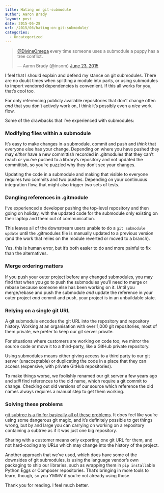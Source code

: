 ```yaml
---
title: Hating on git-submodule
author: Aaron Brady
layout: post
date: 2015-06-28
url: /2015/06/hating-on-git-submodule/
categories:
  - Uncategorized
---
```

<blockquote class="twitter-tweet" lang="en">
  <p lang="en" dir="ltr">
    <a href="https://twitter.com/DivineOmega">@DivineOmega</a> every time someone uses a submodule a puppy has a tree conflict.
  </p>
  
  <p>
    &mdash; Aaron Brady (@insom) <a href="https://twitter.com/insom/status/613412059691241472">June 23, 2015</a>
  </p>
</blockquote>



I feel that I should explain and defend my stance on git submodules. There are no doubt times when splitting a module into parts, or using submodules to import vendored dependencies is convenient. If this all works for you, that&#8217;s cool too.

For only referencing publicly available repositories that don&#8217;t change often _and_ that you don&#8217;t actively work on, I think it&#8217;s possibly even a _nice_ work flow.

Some of the drawbacks that I&#8217;ve experienced with submodules:

### Modifying files within a submodule

It&#8217;s easy to make changes in a submodule, commit and push and _think_ that everyone else has your change. Depending on where you have pushed they may _either_ have a new committish recorded in .gitmodules that they can&#8217;t reach _or_ you&#8217;ve pushed to a library&#8217;s repository and not updated the committish, so you&#8217;re puzzled why they don&#8217;t see your changes.

Updating the code in a submodule and making that visible to everyone requires two commits and two pushes. Depending on your continuous integration flow, that might also trigger two sets of tests.

### Dangling references in .gitmodule

I&#8217;ve experienced a developer pushing the top-level repository and then going on holiday, with the updated code for the submodule only existing on their laptop and them out of communication.

This leaves all of the downstream users unable to do a `git submodule update` until the .gitmodules file is manually updated to a previous version (and the work that relies on the module reverted or moved to a branch).

Yes, this is human error, but it&#8217;s both easier to do and more painful to fix than the alternatives.

### Merge ordering matters

If you push your outer project before any changed submodules, you may find that when you go to push the submodules you&#8217;ll need to merge or rebase because someone else has been working on it. Until you merge/rebase and push the submodule _and_ update the reference in your outer project _and_ commit and push, your project is in an unbuildable state.

### Relying on a single git URL

A git submodule encodes the git URL into the repository and repository history. Working at an organisation with over 1,000 git repositories, most of them private, we prefer to keep our git server private.

For situations where customers are working on code too, we mirror the source code or move it to a third-party, like a GitHub private repository.

Using submodules means either giving access to a third party to our git server (unacceptable) or duplicating the code in a place that they can access (expensive, with private GitHub repositories).

To make things worse, we foolishly renamed our git server a few years ago and _still_ find references to the old name, which require a git commit to change. Checking out old versions of our source which reference the old names always requires a manual step to get them working.

### Solving these problems

[git subtree is a fix for basically all of these problems][1]. It does feel like you&#8217;re using some dangerous git magic, and it&#8217;s definitely possible to get things wrong, but by and large you can carrying on working on a repository containing a subtree as if it was just one big repository.

Sharing with a customer means only exporting one git URL for them, and not hard-coding any URLs which may change into the history of the project.

Another approach that we&#8217;ve used, which does have some of the downsides of git submodules, is using the language vendor&#8217;s own packaging to ship our libraries, such as wrapping them in `pip install`able Python Eggs or Composer repositories. That&#8217;s bringing in more tools to learn, though, so you YMMV if you&#8217;re not already using those.

Thank you for reading. I feel much better.

 [1]: https://blogs.atlassian.com/2013/05/alternatives-to-git-submodule-git-subtree/


